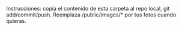 Instrucciones: copia el contenido de esta carpeta al repo local, git add/commit/push. Reemplaza /public/images/* por tus fotos cuando quieras.
